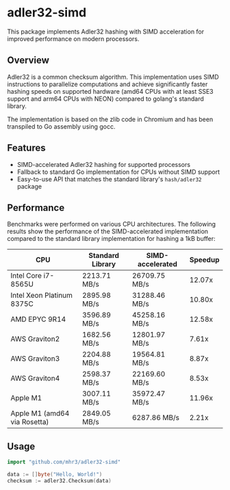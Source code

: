 # adler32-simd

This package implements Adler32 hashing with SIMD acceleration for improved performance on modern processors.

## Overview

Adler32 is a common checksum algorithm. This implementation uses SIMD instructions to parallelize computations and achieve significantly faster hashing speeds on supported hardware (amd64 CPUs with at least SSE3 support and arm64 CPUs with NEON) compared to golang's standard library.

The implementation is based on the zlib code in Chromium and has been transpiled to Go assembly using gocc.

## Features

- SIMD-accelerated Adler32 hashing for supported processors
- Fallback to standard Go implementation for CPUs without SIMD support
- Easy-to-use API that matches the standard library's `hash/adler32` package

## Performance

Benchmarks were performed on various CPU architectures. The following results show the performance of the SIMD-accelerated implementation compared to the standard library implementation for hashing a 1kB buffer:

| CPU                                | Standard Library  | SIMD-accelerated  | Speedup |
|------------------------------------|-------------------|-------------------|---------|
| Intel Core i7-8565U                | 2213.71 MB/s      | 26709.75 MB/s     | 12.07x  |
| Intel Xeon Platinum 8375C          | 2895.98 MB/s      | 31288.46 MB/s     | 10.80x  |
| AMD EPYC 9R14                      | 3596.89 MB/s      | 45258.16 MB/s     | 12.58x  |
| AWS Graviton2                      | 1682.56 MB/s      | 12801.97 MB/s     | 7.61x   |
| AWS Graviton3                      | 2204.88 MB/s      | 19564.81 MB/s     | 8.87x   |
| AWS Graviton4                      | 2598.37 MB/s      | 22169.60 MB/s     | 8.53x   |
| Apple M1                           | 3007.11 MB/s      | 35972.47 MB/s     | 11.96x  |
| Apple M1 (amd64 via Rosetta)       | 2849.05 MB/s      | 6287.86 MB/s      | 2.21x   |

## Usage

```go
import "github.com/mhr3/adler32-simd"

data := []byte("Hello, World!")
checksum := adler32.Checksum(data)
```
